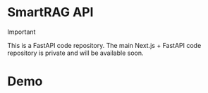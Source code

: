 # SmartRAG API
> [!IMPORTANT]  
>This is a FastAPI code repository. The main Next.js + FastAPI code repository is private and will be available soon.

# Demo
